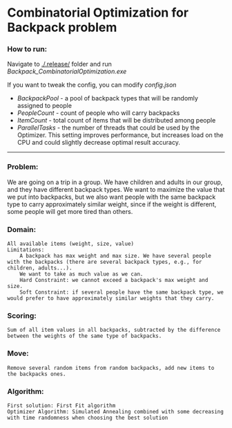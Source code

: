 # Combinatorial Optimization for Backpack problem

### How to run:
Navigate to [./.release/](./.release/) folder and run _Backpack_CombinatorialOptimization.exe_

If you want to tweak the config, you can modify _config.json_


- _BackpackPool_ - a pool of backpack types that will be randomly assigned to people
- _PeopleCount_ - count of people who will carry backpacks
- _ItemCount_ - total count of items that will be distributed among people
- _ParallelTasks_ - the number of threads that could be used by the Optimizer. This setting improves performance, but increases load on the CPU and could slightly decrease optimal result accuracy.
	

---
### Problem:
We are going on a trip in a group. We have children and adults in our group, and they have different backpack types. We want to maximize the value that we put into backpacks, but we also want people with the same backpack type to carry approximately similar weight, since if the weight is different, some people will get more tired than others.

### Domain:
	All available items (weight, size, value)
	Limitations:
		A backpack has max weight and max size. We have several people with the backpacks (there are several backpack types, e.g., for children, adults...).
		We want to take as much value as we can. 
		Hard Constraint: we cannot exceed a backpack's max weight and size.
		Soft Constraint: if several people have the same backpack type, we would prefer to have approximately similar weights that they carry.
		
### Scoring:
	Sum of all item values in all backpacks, subtracted by the difference between the weights of the same type of backpacks.

### Move:
	Remove several random items from random backpacks, add new items to the backpacks ones.

### Algorithm:
	First solution: First Fit algorithm
  	Optimizer Algorithm: Simulated Annealing combined with some decreasing with time randomness when choosing the best solution


